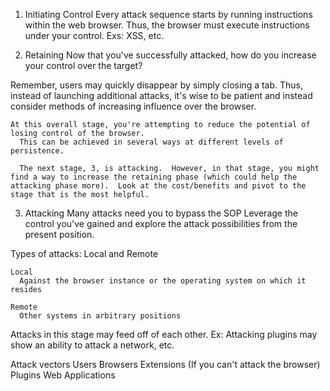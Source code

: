 1) Initiating Control
  Every attack sequence starts by running instructions within the web browser.  Thus, the browser must execute instructions under your control.
    Exs: XSS, etc.

2) Retaining
  Now that you've successfully attacked, how do you increase your control over the target?

  Remember, users may quickly disappear by simply closing a tab.
    Thus, instead of launching additional attacks, it's wise to be patient and instead consider methods of increasing influence over the browser.

    At this overall stage, you're attempting to reduce the potential of losing control of the browser.
      This can be achieved in several ways at different levels of persistence.

      The next stage, 3, is attacking.  However, in that stage, you might find a way to increase the retaining phase (which could help the attacking phase more).  Look at the cost/benefits and pivot to the stage that is the most helpful.

3) Attacking
  Many attacks need you to bypass the SOP
  Leverage the control you've gained and explore the attack possibilities from the present position.

  Types of attacks:
    Local and Remote

    Local
      Against the browser instance or the operating system on which it resides

    Remote
      Other systems in arbitrary positions

  Attacks in this stage may feed off of each other. Ex: Attacking plugins may show an ability to attack a network, etc.

  Attack vectors
    Users
    Browsers
    Extensions
      (If you can't attack the browser)
    Plugins
    Web Applications

